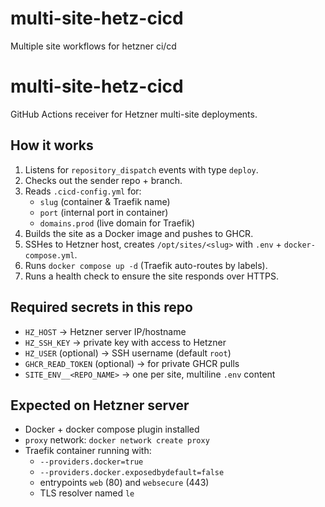 # multi-site-hetz-cicd
Multiple site workflows for hetzner ci/cd 
# multi-site-hetz-cicd

GitHub Actions receiver for Hetzner multi-site deployments.

## How it works
1. Listens for `repository_dispatch` events with type `deploy`.
2. Checks out the sender repo + branch.
3. Reads `.cicd-config.yml` for:
   - `slug` (container & Traefik name)
   - `port` (internal port in container)
   - `domains.prod` (live domain for Traefik)
4. Builds the site as a Docker image and pushes to GHCR.
5. SSHes to Hetzner host, creates `/opt/sites/<slug>` with `.env` + `docker-compose.yml`.
6. Runs `docker compose up -d` (Traefik auto-routes by labels).
7. Runs a health check to ensure the site responds over HTTPS.

## Required secrets in this repo
- `HZ_HOST` → Hetzner server IP/hostname
- `HZ_SSH_KEY` → private key with access to Hetzner
- `HZ_USER` (optional) → SSH username (default `root`)
- `GHCR_READ_TOKEN` (optional) → for private GHCR pulls
- `SITE_ENV__<REPO_NAME>` → one per site, multiline `.env` content

## Expected on Hetzner server
- Docker + docker compose plugin installed
- `proxy` network: `docker network create proxy`
- Traefik container running with:
  - `--providers.docker=true`
  - `--providers.docker.exposedbydefault=false`
  - entrypoints `web` (80) and `websecure` (443)
  - TLS resolver named `le`
